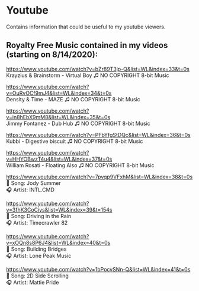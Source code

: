 # Youtube
Contains information that could be useful to my youtube viewers.

<b>Royalty Free Music contained in my videos (starting on 8/14/2020):</b>  
--------------------------------------------------------------------
https://www.youtube.com/watch?v=bZr89T3jp-Q&list=WL&index=33&t=0s  
Krayzius & Brainstorm - Virtual Boy ♫ NO COPYRIGHT 8-bit Music  

https://www.youtube.com/watch?v=OuRvOCf9mJ4&list=WL&index=34&t=0s  
Density & Time - MAZE ♫ NO COPYRIGHT 8-bit Music  

https://www.youtube.com/watch?v=in8hEbX9mM8&list=WL&index=35&t=0s  
Jimmy Fontanez - Dub Hub  ♫ NO COPYRIGHT 8-bit Music  

https://www.youtube.com/watch?v=PFbYfgStDQc&list=WL&index=36&t=0s  
Kubbi - Digestive biscuit ♫ NO COPYRIGHT 8-bit Music  

https://www.youtube.com/watch?v=HHYOBwzT4u4&list=WL&index=37&t=0s  
William Rosati - Floating Also ♫ NO COPYRIGHT 8-bit Music  

https://www.youtube.com/watch?v=7pvqp9VFxhM&list=WL&index=38&t=0s  
🎵 Song: Jody Summer  
🎧 Artist: INTL.CMD  

https://www.youtube.com/watch?v=3fhK3CoCiys&list=WL&index=39&t=154s  
🎵 Song: Driving in the Rain  
🎧 Artist: Timecrawler 82  

https://www.youtube.com/watch?v=xOQn8s8P6J4&list=WL&index=40&t=0s  
🎵 Song: Building Bridges  
🎧 Artist: Lone Peak Music  

https://www.youtube.com/watch?v=1bPocvSNn-Q&list=WL&index=41&t=0s  
🎵 Song: 2D Side Scrolling  
🎧 Artist: Mattie Pride
